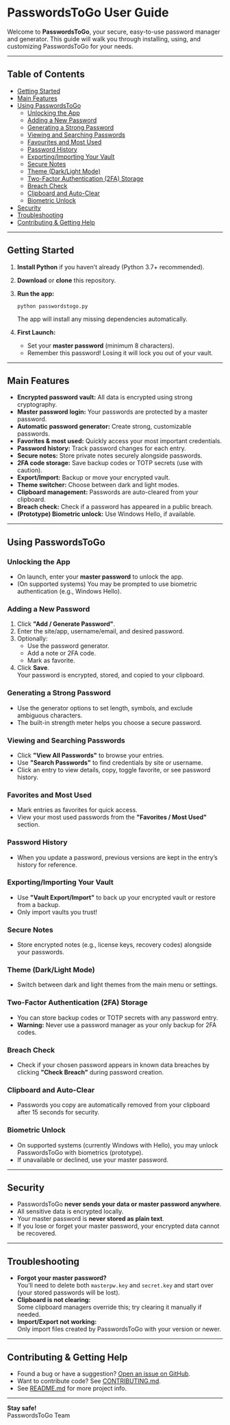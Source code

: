 # PasswordsToGo User Guide

Welcome to **PasswordsToGo**, your secure, easy-to-use password manager and generator. This guide will walk you through installing, using, and customizing PasswordsToGo for your needs.

---

## Table of Contents

- [Getting Started](#getting-started)
- [Main Features](#main-features)
- [Using PasswordsToGo](#using-passwordstogo)
  - [Unlocking the App](#unlocking-the-app)
  - [Adding a New Password](#adding-a-new-password)
  - [Generating a Strong Password](#generating-a-strong-password)
  - [Viewing and Searching Passwords](#viewing-and-searching-passwords)
  - [Favourites and Most Used](#favourites-and-most-used)
  - [Password History](#password-history)
  - [Exporting/Importing Your Vault](#exportingimporting-your-vault)
  - [Secure Notes](#secure-notes)
  - [Theme (Dark/Light Mode)](#theme-darklight-mode)
  - [Two-Factor Authentication (2FA) Storage](#two-factor-authentication-2fa-storage)
  - [Breach Check](#breach-check)
  - [Clipboard and Auto-Clear](#clipboard-and-auto-clear)
  - [Biometric Unlock](#biometric-unlock)
- [Security](#security)
- [Troubleshooting](#troubleshooting)
- [Contributing & Getting Help](#contributing--getting-help)

---

## Getting Started

1. **Install Python** if you haven’t already (Python 3.7+ recommended).
2. **Download** or **clone** this repository.
3. **Run the app:**

   ```
   python passwordstogo.py
   ```

   The app will install any missing dependencies automatically.

4. **First Launch:**  
   - Set your **master password** (minimum 8 characters).
   - Remember this password! Losing it will lock you out of your vault.

---

## Main Features

- **Encrypted password vault:** All data is encrypted using strong cryptography.
- **Master password login:** Your passwords are protected by a master password.
- **Automatic password generator:** Create strong, customizable passwords.
- **Favorites & most used:** Quickly access your most important credentials.
- **Password history:** Track password changes for each entry.
- **Secure notes:** Store private notes securely alongside passwords.
- **2FA code storage:** Save backup codes or TOTP secrets (use with caution).
- **Export/Import:** Backup or move your encrypted vault.
- **Theme switcher:** Choose between dark and light modes.
- **Clipboard management:** Passwords are auto-cleared from your clipboard.
- **Breach check:** Check if a password has appeared in a public breach.
- **(Prototype) Biometric unlock:** Use Windows Hello, if available.

---

## Using PasswordsToGo

### Unlocking the App

- On launch, enter your **master password** to unlock the app.
- (On supported systems) You may be prompted to use biometric authentication (e.g., Windows Hello).

### Adding a New Password

1. Click **"Add / Generate Password"**.
2. Enter the site/app, username/email, and desired password.
3. Optionally:
   - Use the password generator.
   - Add a note or 2FA code.
   - Mark as favorite.
4. Click **Save**.  
   Your password is encrypted, stored, and copied to your clipboard.

### Generating a Strong Password

- Use the generator options to set length, symbols, and exclude ambiguous characters.
- The built-in strength meter helps you choose a secure password.

### Viewing and Searching Passwords

- Click **"View All Passwords"** to browse your entries.
- Use **"Search Passwords"** to find credentials by site or username.
- Click an entry to view details, copy, toggle favorite, or see password history.

### Favorites and Most Used

- Mark entries as favorites for quick access.
- View your most used passwords from the **"Favorites / Most Used"** section.

### Password History

- When you update a password, previous versions are kept in the entry’s history for reference.

### Exporting/Importing Your Vault

- Use **"Vault Export/Import"** to back up your encrypted vault or restore from a backup.
- Only import vaults you trust!

### Secure Notes

- Store encrypted notes (e.g., license keys, recovery codes) alongside your passwords.

### Theme (Dark/Light Mode)

- Switch between dark and light themes from the main menu or settings.

### Two-Factor Authentication (2FA) Storage

- You can store backup codes or TOTP secrets with any password entry.
- **Warning:** Never use a password manager as your only backup for 2FA codes.

### Breach Check

- Check if your chosen password appears in known data breaches by clicking **"Check Breach"** during password creation.

### Clipboard and Auto-Clear

- Passwords you copy are automatically removed from your clipboard after 15 seconds for security.

### Biometric Unlock

- On supported systems (currently Windows with Hello), you may unlock PasswordsToGo with biometrics (prototype).
- If unavailable or declined, use your master password.

---

## Security

- PasswordsToGo **never sends your data or master password anywhere**.
- All sensitive data is encrypted locally.
- Your master password is **never stored as plain text**.
- If you lose or forget your master password, your encrypted data cannot be recovered.

---

## Troubleshooting

- **Forgot your master password?**  
  You’ll need to delete both `masterpw.key` and `secret.key` and start over (your stored passwords will be lost).
- **Clipboard is not clearing:**  
  Some clipboard managers override this; try clearing it manually if needed.
- **Import/Export not working:**  
  Only import files created by PasswordsToGo with your version or newer.

---

## Contributing & Getting Help

- Found a bug or have a suggestion? [Open an issue on GitHub](https://github.com/Player52/PasswordsToGo/issues).
- Want to contribute code? See [CONTRIBUTING.md](CONTRIBUTING.md).
- See [README.md](README.md) for more project info.

---

**Stay safe!**  
PasswordsToGo Team
